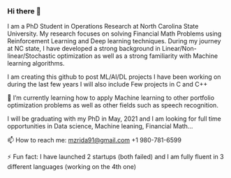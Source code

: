 ### Hi there 👋
I am a PhD Student in Operations Research at North Carolina State University. My research focuses on solving Financial Math Problems using Reinforcement Learning and Deep learning techniques. During my journey at NC state, I have developed a strong background in Linear/Non-linear/Stochastic optimization as well as a strong familiarity with Machine learning algorithms.

I am creating this github to post ML/AI/DL projects I have been working on during the last few years
I will also include Few projects in C and C++ 

🌱 I’m currently learning how to apply Machine learning to other portfolio optimization problems as well as other fields such as speech recognition.

I will be graduating with my PhD in May, 2021 and I am looking for full time opportunities in Data science, Machine leaning, Financial Math...


📫 How to reach me: mzrida91@gmail.com
                    +1 980-781-6599
                    
⚡ Fun fact: I have launched 2 startups (both failed) and I am fully fluent in 3 different languages (working on the 4th one)
<!--
**mzrida/mzrida** is a ✨ _special_ ✨ repository because its `README.md` (this file) appears on your GitHub profile.

Here are some ideas to get you started:

- 🔭 I’m currently working on ...
- 🌱 I’m currently learning ...
- 👯 I’m looking to collaborate on ...
- 🤔 I’m looking for help with ...
- 💬 Ask me about ...
- 📫 How to reach me: ...
- 😄 Pronouns: ...
- ⚡ Fun fact: ...
-->
